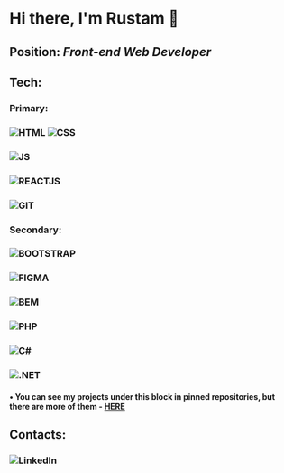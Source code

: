 # Hi there, I'm Rustam 👋
## Position: *Front-end Web Developer*
## Tech:
### Primary:
### ![HTML](https://img.shields.io/badge/-HTML-151515?logo=html5) ![CSS](https://img.shields.io/badge/-CSS-151515?logo=css3)
### ![JS](https://img.shields.io/badge/-JS-151515?logo=javascript)
### ![REACTJS](https://img.shields.io/badge/-REACTJS-151515?logo=react)
### ![GIT](https://img.shields.io/badge/-GIT-151515?logo=git)
### Secondary:
### ![BOOTSTRAP](https://img.shields.io/badge/-BOOTSTRAP-151515?logo=bootstrap)
### ![FIGMA](https://img.shields.io/badge/-FIGMA-151515?logo=figma)
### ![BEM](https://img.shields.io/badge/-BEM-151515?logo=bem)
### ![PHP](https://img.shields.io/badge/-PHP-151515?logo=php)
### ![C#](https://img.shields.io/badge/-C%23-151515?logo=C#)
### ![.NET](https://img.shields.io/badge/-.NET-151515?logo=.net)

####  • You can see my projects under this block in pinned repositories, but there are more of them - [HERE](https://github.com/ramrusgit?tab=repositories)

## Contacts:
### ![LinkedIn]()
